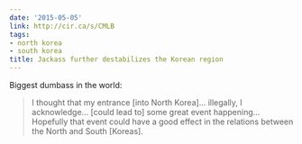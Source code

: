 ```yaml
---
date: '2015-05-05'
link: http://cir.ca/s/CMLB
tags:
- north korea
- south korea
title: Jackass further destabilizes the Korean region
---
```


Biggest dumbass in the world:

>I thought that my entrance [into North Korea]… illegally, I acknowledge… [could lead to] some great event happening… Hopefully that event could have a good effect in the relations between the North and South [Koreas].
